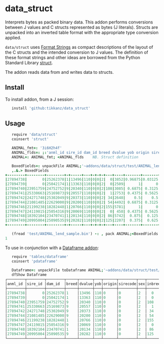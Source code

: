 # data_struct
Interprets bytes as packed binary data.
This addon performs conversions between J values and C structs represented as bytes (J literals).
Structs are unpacked into an inverted table format with the appropriate type conversion applied.

`data/struct` uses [Format Strings](https://docs.python.org/3/library/struct.html#format-characters) as compact descriptions of the layout of the C structs and the intended conversion to J values. The definition of these format strings and other ideas are borrowed from the Python Standard Library [struct](https://docs.python.org/3/library/struct.html).

The addon reads data from and writes data to structs.

## Install
To install addon, from a J session:
```j
   install 'github:tikkanz/data_struct'
```

## Usage
```j
   require 'data/struct'
   coinsert 'struct'

   ANIMAL_fmt=: '3i6H2h4f'
   ANIMAL_flds=: ;:'anml_id sire_id dam_id breed dvalue yob origin sirecode sex inbreed hol prop_hf prop_jer prop_ayr prop_other'
   ANIMAL=: ANIMAL_fmt; <ANIMAL_flds    NB. Struct definition

   BoxedFields=: unpackFile ANIMAL;'~addons/data/struct/test/ANIMAL_lend_sample.bin'
   ,.&.> BoxedFields
+--------+--------+--------+-+-----+---+-+-+-+---+----+-------+-------+-+-+
|27894738|       0|25262378|1|13496|110|0|0|2|  0|3852|0.96875|0.03125|0|0|
|27894739|       0|25042174|1|13363|110|0|0|2|  0|2509|      1|      0|0|0|
|27894740|23951759|24752752|9|20340|110|0|0|2|108|3085| 0.6875| 0.3125|0|0|
|27894741|25330663|25169873|9|20557|110|0|0|2|  1|2753| 0.4375| 0.5625|0|0|
|27894742|24271748|25302049|9|20373|110|0|0|2| 34|2648|    0.5|    0.5|0|0|
|27894744|21081485|22629000|9|20200|110|0|0|2| 54|4492| 0.6875| 0.3125|0|0|
|27894746|21199238|18282448|1|20766|110|0|0|2|155|5781|      1|      0|0|0|
|27894747|24119815|25054316|9|20069|110|0|0|2|  0| 458| 0.4375| 0.5625|0|0|
|27894748|18392104|23470741|1|20134|110|0|0|2| 86|5742|  0.875|  0.125|0|0|
|27894749|20995004|25090535|9|20282|110|0|0|2|125|2207|  0.375|  0.625|0|0|
+--------+--------+--------+-+-----+---+-+-+-+---+----+-------+-------+-+-+

   (fread 'test/ANIMAL_lend_sample.bin') -: , pack ANIMAL;<BoxedFields  NB. recreate binary
1
```

To use in conjunction with a [Dataframe addon](https://github.com/tikkanz/jdataframe):
```j
   require 'tables/dataframe'
   coinsert 'pdataframe'
   
   Dataframe=: unpackFile toDataframe ANIMAL;'~addons/data/struct/test/ANIMAL_lend_sample.bin'
   dfShow Dataframe
┌────────┬────────┬────────┬─────┬──────┬───┬──────┬────────┬───┬───────┬────┬───────┬────────┬────────┬──────────┐
│anml_id │sire_id │dam_id  │breed│dvalue│yob│origin│sirecode│sex│inbreed│hol │prop_hf│prop_jer│prop_ayr│prop_other│
├────────┼────────┼────────┼─────┼──────┼───┼──────┼────────┼───┼───────┼────┼───────┼────────┼────────┼──────────┤
│27894738│       0│25262378│1    │13496 │110│0     │0       │2  │  0    │3852│0.96875│0.03125 │0       │0         │
│27894739│       0│25042174│1    │13363 │110│0     │0       │2  │  0    │2509│      1│      0 │0       │0         │
│27894740│23951759│24752752│9    │20340 │110│0     │0       │2  │108    │3085│ 0.6875│ 0.3125 │0       │0         │
│27894741│25330663│25169873│9    │20557 │110│0     │0       │2  │  1    │2753│ 0.4375│ 0.5625 │0       │0         │
│27894742│24271748│25302049│9    │20373 │110│0     │0       │2  │ 34    │2648│    0.5│    0.5 │0       │0         │
│27894744│21081485│22629000│9    │20200 │110│0     │0       │2  │ 54    │4492│ 0.6875│ 0.3125 │0       │0         │
│27894746│21199238│18282448│1    │20766 │110│0     │0       │2  │155    │5781│      1│      0 │0       │0         │
│27894747│24119815│25054316│9    │20069 │110│0     │0       │2  │  0    │ 458│ 0.4375│ 0.5625 │0       │0         │
│27894748│18392104│23470741│1    │20134 │110│0     │0       │2  │ 86    │5742│  0.875│  0.125 │0       │0         │
│27894749│20995004│25090535│9    │20282 │110│0     │0       │2  │125    │2207│  0.375│  0.625 │0       │0         │
└────────┴────────┴────────┴─────┴──────┴───┴──────┴────────┴───┴───────┴────┴───────┴────────┴────────┴──────────┘
```
